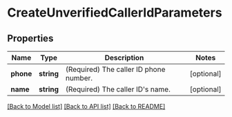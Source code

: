 # CreateUnverifiedCallerIdParameters

## Properties
Name | Type | Description | Notes
------------ | ------------- | ------------- | -------------
**phone** | **string** | (Required)  The caller ID phone number. | [optional] 
**name** | **string** | (Required)  The caller ID&#39;s name. | [optional] 

[[Back to Model list]](../../README.md#documentation-for-models) [[Back to API list]](../../README.md#documentation-for-api-endpoints) [[Back to README]](../../README.md)



